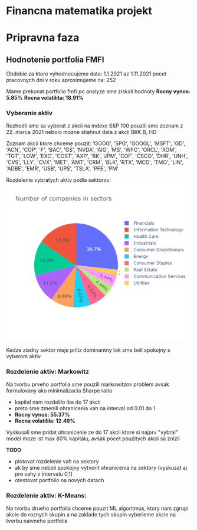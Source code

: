 # Financna matematika projekt

# Pripravna faza

## Hodnotenie portfolia FMFI

Obdobie za ktore vyhodnocujeme data: 1.1.2021 az 1.11.2021
pocet pracovnych dni v roku aproximujeme na: 252

Mame prekonat portfolio fmfi
po analyze sme ziskali hodnoty
**Rocny vynos: 5.85%** 
**Rocna volatilita: 18.91%**

### Vyberanie aktiv

Rozhodli sme sa vyberat z akcii na indexe S&P 100
pouzili sme zoznam z  22. marca 2021
nebolo mozne stiahnut data z akcii BRK.B, HD

Zoznam akcii ktore chceme pouzit: 'GOOG', 'SPG', 'GOOGL', 'MSFT', 'GD', 'ACN', 'COP', 'F', 'BAC', 'GS',
       'NVDA', 'AIG', 'MS', 'WFC', 'ORCL', 'XOM', 'TGT', 'LOW', 'EXC', 'COST',
       'AXP', 'BK', 'JPM', 'COF', 'CSCO', 'DHR', 'UNH', 'CVS', 'LLY', 'CVX',
       'MET', 'AMT', 'CRM', 'BLK', 'RTX', 'MCD', 'TMO', 'LIN', 'ADBE', 'EMR',
       'USB', 'UPS', 'TSLA', 'PFE', 'PM'

Rozdelenie vybratych aktiv podla sektorov:
![alt text](stocks_per_sector.png "rozdelenie aktiv")

Kedze ziadny sektor nieje priliz dominantny tak sme boli spokojny s vyberom aktiv

### Rozdelenie aktiv: Markowitz

Na tvorbu prveho portfolia sme pouzili markowitzov problem avsak formulovany ako minimalizacia Sharpe ratio
* kapital nam rozdelilo iba do 17 akcii
* preto sme zmenili ohranicenia vah na interval od 0.01 do 1
* **Rocny vynos: 55.37%**
* **Rocna volatilila: 12.49%** 

Vyskusali sme pridat ohranicenie ze do 17 akcii ktore si najprv "vybral" model moze ist max 80% kapitalu, avsak pocet pouzitych akcii sa znizil 

**TODO**
* plotovat rozdelenie vah na sektory
* ak by sme neboli spokojny vytvorit ohranicenia na sektory (vyskusat aj pre vahy z intervalu 0,1)
* otestovat portfolio na novych datach

### Rozdelenie aktiv: K-Means:

Na tvorbu drueho portfolia chceme pouzit ML algoritmus, ktory nam zgrupi akcie do roznych skupin a na zaklade tych skupin vyberieme akcie na tvorbu naivneho portfolia